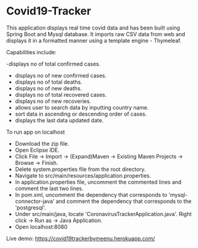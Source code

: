 # Covid19-Tracker



This application displays real time covid data and has been built using Spring Boot and Mysql database. It imports raw CSV data from web and displays it in a formatted manner using a template engine - Thymeleaf.

Capabilities include:

-displays no of total confirmed cases.
- displays no of new confirmed cases.
- displays no of total deaths.
- displays no of new deaths.
- displays no of total recovered cases.
- displays no of new recoveries.
- allows user to search data by inputting country name.
- sort data in ascending or descending order of cases.
- displays the last data updated date.



To run app on localhost
- Download the zip file.
- Open Eclipse IDE.
- Click File -> Import -> (Expand)Maven -> Existing Maven Projects -> Browse -> Finish.
- Delete system.properties file from the root directory.
- Navigate to src/main/resources/application.properties.
- In application.properties file, uncomment the commented lines and comment the last two lines.
- In pom.xml, uncomment the dependency that corresponds to 'mysql-connector-java' and comment the dependency that corresponds to the 'postgresql'.
- Under src/main/java, locate 'CoronavirusTrackerApplication.java'. Right click -> Run as -> Java Application.
- Open localhost:8080

Live demo: https://covid19trackerbymeenu.herokuapp.com/
